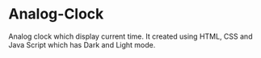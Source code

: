 # Analog-Clock
Analog clock which display current time. It created using HTML, CSS and Java Script which has Dark and Light mode.
